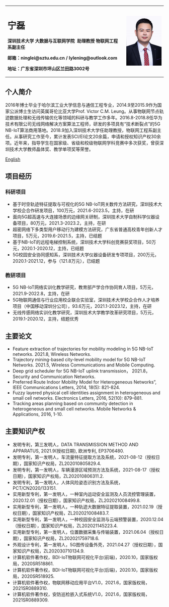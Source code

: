 <table border="0">
  <tr>
    <td width="75%">
      <h1>宁磊</h1>
      <p><b>深圳技术大学&nbsp;大数据与互联网学院</b>&nbsp;&nbsp;<b>助理教授&nbsp;物联网工程系副主任</b></p>
      <p><b>邮箱：ninglei@sztu.edu.cn&nbsp;/&nbsp;lylening@outlook.com</b></p>
      <p><b>地址：广东省深圳市坪山区兰田路3002号</b></p>
    </td>
    <td width="25%">
      <img src="/lylening.jpg" width="100%">
    </td>
  </tr>
</table>

## 个人简介
<p>2016年博士毕业于哈尔滨工业大学信息与通信工程专业，2014.9至2015.9作为国家公派博士生访问英属哥伦比亚大学Prof. Victor C.M. Leung。从事物联网节点轨迹数据处理和无线传输优化等领域的科研与教学工作多年。2016.8-2018.8任华为技术有限公司无线网络解决方案算法工程师，研发的多项具有“技术断裂点”的5G NB-IoT算法商用落地。2018.9加入深圳技术大学任助理教授，物联网工程系副主任。从事研究工作至今，累计发表SCI/EI论文20余篇，申请和授权知识产权30余项。近年来，指导学生在国家级、省级和校级物联网学科竞赛中多次获奖，曾获深圳技术大学教师晶体奖、教学单项奖等荣誉。</p>
<a href="/index-en.html">English</a>

## 项目经历
### 科研项目
- 基于时空轨迹特征提取与可视化的5G NB-IoT网关数传方法研究，深圳技术大学校企合作研发项目，100万元，2021.6-2023.5，主持，在研
- 面向5G超高速与大连接场景的边缘网关研制，深圳技术大学自制科学仪器设备项目，80万元，2021.3-2023.2，主持，在研
- 超密网络下多类型用户移动行为建模方法研究，广东省普通高校青年创新人才项目，5万元，2019.6-2021.5，主持，已结题
- 基于NB-IoT的远程电梯控制系统，深圳技术大学科创竞赛获奖项目，50万元，2020.1-2020.12，主持，已结题
- 5G校园安全协同感知系，深圳技术大学仪器设备研发专项项目，200万元，2020.1-2021.12，参与（121.8万元），已结题
### 教研项目
- 5G NB-IoT网络实训化教学研究，教育部产学合作协同育人项目，5万元，2021.9-2022.8，主持，在研
- 5G物联网通信与行业应用校企联合实验室，深圳技术大学校企合作人才培养项目（中国移动深圳分公司），93.6万元，2021.1-2023.12，主持，在研
- 无线传感网络实训化教学研究，深圳技术大学教学改革研究项目，5万元，2019.1-2020.12，主持，结题优秀

## 主要论文
- Feature extraction of trajectories for mobility modeling in 5G NB-IoT networks. 2021.8, Wireless Networks. 
- Trajectory mining-based city-level mobility model for 5G NB-IoT Networks. 2021.5, Wireless Communications and Mobile Computing. 
- Deep grid scheduler for 5G NB-IoT uplink transmission， 2021.8， Security and Communication Networks. 
- Preferred Route Indoor Mobility Model for Heterogeneous Networks”, IEEE Communications Letters, 2014, 18(5): 821-824. 
- Fuzzy layered physical cell identities assignment in heterogeneous and small cell networks. Electronics Letters, 2016, 52(10): 879–881. 
- Tracking areas planning based on community detection in heterogeneous and small cell networks. Mobile Networks & Applications, 2016, 1-10.

## 主要知识产权
- 发明专利，第三发明人，DATA TRANSMISSION METHOD AND APPARATUS, 2021.9(授权日期), 欧洲专利, EP3706480.
- 发明专利，第一发明人，车流量特征提取方法及系统，2021-08-12（授权日期），国家知识产权局，ZL202010805829.4.
- 发明专利，第一发明人，车辆漫游区域预测方法及系统，2021-08-17（授权日期），国家知识产权局，ZL202010806311.2.
-	发明专利，第一发明人，人体风险姿态识别方法及系统，PCT/CN2020/133151.
-	实用新型专利，第一发明人，一种室内运动安全监测及人员流控管理装置，2020.12.01（授权日期），国家知识产权局，ZL202021008499.8.
-	实用新型专利，第一发明人，一种轨迹大数据特征提取装置，2021.02.19（授权日期），国家知识产权局，ZL202021008483.7.
-	实用新型专利，第一发明人，一种校园安全监测与云端预警装置，2020.12.04（授权日期），国家知识产权局，ZL202021145223.4.
- 实用新型专利，第一发明人，位置数据采集与传输装置，2021.06.04（授权日期），国家知识产权局，ZL202021759718.6.
-	外观设计专利，第一发明人，5G图传设备外壳，2021.04.27（授权日期），国家知识产权局，ZL202030710134.9.
-	计算机软件著作权，BDI-IoT物联网可视化平台(前端)，2020.10，国家版权局，2020SR518861.
-	计算机软件著作权，BDI-IoT物联网可视化平台(后端)，2020.10，国家版权局，2020SR518925.
- 计算机软件著作权，物联网移动应用平台V1.0，2021.6，国家版权局，2021SR0889310.
-	计算机软件著作权，安防巡检嵌入式系统V1.0，2021.6，国家版权局，2021SR0889309.
